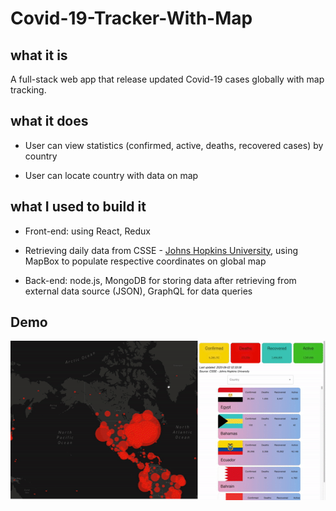 # Covid-19-Tracker-With-Map

## what it is



A full-stack web app that release updated Covid-19 cases globally with map tracking.



## what it does



 - User can view statistics (confirmed, active, deaths, recovered cases) by country



 - User can locate country with data on map







## what I used to build it



- Front-end: using React, Redux



- Retrieving daily data from CSSE - [Johns Hopkins University](https://github.com/CSSEGISandData/COVID-19/tree/master/csse_covid_19_data/csse_covid_19_daily_reports), using MapBox to populate respective coordinates on global map



- Back-end: node.js, MongoDB for storing data after retrieving from external data source (JSON), GraphQL for data queries







## Demo



![Covid-19-App-Tracker](https://github.com/alvinnguyen0312/Covid-19-Tracker-With-Map/blob/master/covid-19-tracker-demo.gif)
